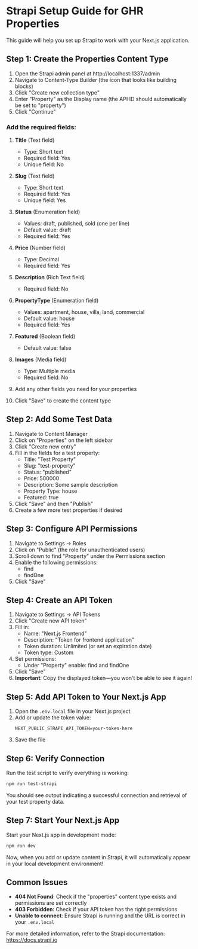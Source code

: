 # Strapi Setup Guide for GHR Properties

This guide will help you set up Strapi to work with your Next.js application.

## Step 1: Create the Properties Content Type

1. Open the Strapi admin panel at http://localhost:1337/admin
2. Navigate to Content-Type Builder (the icon that looks like building blocks)
3. Click "Create new collection type"
4. Enter "Property" as the Display name (the API ID should automatically be set to "property")
5. Click "Continue"

### Add the required fields:

1. **Title** (Text field)
   - Type: Short text
   - Required field: Yes
   - Unique field: No

2. **Slug** (Text field)
   - Type: Short text
   - Required field: Yes
   - Unique field: Yes

3. **Status** (Enumeration field)
   - Values: draft, published, sold (one per line)
   - Default value: draft
   - Required field: Yes

4. **Price** (Number field)
   - Type: Decimal
   - Required field: Yes

5. **Description** (Rich Text field)
   - Required field: No

6. **PropertyType** (Enumeration field)
   - Values: apartment, house, villa, land, commercial
   - Default value: house
   - Required field: Yes

7. **Featured** (Boolean field)
   - Default value: false

8. **Images** (Media field)
   - Type: Multiple media
   - Required field: No

9. Add any other fields you need for your properties

10. Click "Save" to create the content type

## Step 2: Add Some Test Data

1. Navigate to Content Manager
2. Click on "Properties" on the left sidebar
3. Click "Create new entry"
4. Fill in the fields for a test property:
   - Title: "Test Property"
   - Slug: "test-property"
   - Status: "published"
   - Price: 500000
   - Description: Some sample description
   - Property Type: house
   - Featured: true
5. Click "Save" and then "Publish"
6. Create a few more test properties if desired

## Step 3: Configure API Permissions

1. Navigate to Settings → Roles
2. Click on "Public" (the role for unauthenticated users)
3. Scroll down to find "Property" under the Permissions section
4. Enable the following permissions:
   - find
   - findOne
5. Click "Save"

## Step 4: Create an API Token

1. Navigate to Settings → API Tokens
2. Click "Create new API token"
3. Fill in:
   - Name: "Next.js Frontend"
   - Description: "Token for frontend application"
   - Token duration: Unlimited (or set an expiration date)
   - Token type: Custom
4. Set permissions:
   - Under "Property" enable: find and findOne
5. Click "Save"
6. **Important**: Copy the displayed token—you won't be able to see it again!

## Step 5: Add API Token to Your Next.js App

1. Open the `.env.local` file in your Next.js project
2. Add or update the token value:
   ```
   NEXT_PUBLIC_STRAPI_API_TOKEN=your-token-here
   ```
3. Save the file

## Step 6: Verify Connection

Run the test script to verify everything is working:

```bash
npm run test-strapi
```

You should see output indicating a successful connection and retrieval of your test property data.

## Step 7: Start Your Next.js App

Start your Next.js app in development mode:

```bash
npm run dev
```

Now, when you add or update content in Strapi, it will automatically appear in your local development environment!

## Common Issues

- **404 Not Found**: Check if the "properties" content type exists and permissions are set correctly
- **403 Forbidden**: Check if your API token has the right permissions
- **Unable to connect**: Ensure Strapi is running and the URL is correct in your `.env.local`

For more detailed information, refer to the Strapi documentation: https://docs.strapi.io 